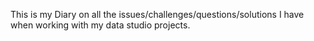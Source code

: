 This is my Diary on all the issues/challenges/questions/solutions I have when working with my data studio projects. 

